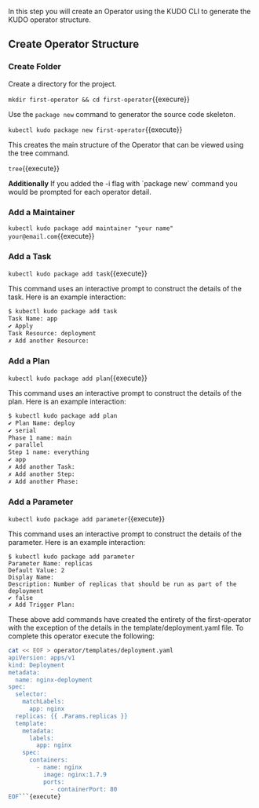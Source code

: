 In this step you will create an Operator using the KUDO CLI to generate the KUDO operator structure.

## Create Operator Structure

### Create Folder

Create a directory for the project.

`mkdir first-operator && cd first-operator`{{execure}}

Use the `package new` command to generator the source code skeleton.

`kubectl kudo package new first-operator`{{execute}}

This creates the main structure of the Operator that can be viewed using the tree command.

`tree`{{execute}}

<div class="info">
  <p><strong>Additionally</strong> If you added the -i flag with `package new` command you would be prompted for each operator detail.</p>
</div>

### Add a Maintainer

`kubectl kudo package add maintainer "your name" your@email.com`{{execute}}

### Add a Task

`kubectl kudo package add task`{{execute}}

This command uses an interactive prompt to construct the details of the task. Here is an example interaction:

```bash
$ kubectl kudo package add task
Task Name: app
✔ Apply
Task Resource: deployment
✗ Add another Resource:
```

### Add a Plan

`kubectl kudo package add plan`{{execute}}

This command uses an interactive prompt to construct the details of the plan. Here is an example interaction:

```bash
$ kubectl kudo package add plan
✔ Plan Name: deploy
✔ serial
Phase 1 name: main
✔ parallel
Step 1 name: everything
✔ app
✗ Add another Task:
✗ Add another Step:
✗ Add another Phase:
```

### Add a Parameter

`kubectl kudo package add parameter`{{execute}}

This command uses an interactive prompt to construct the details of the parameter. Here is an example interaction:

```
$ kubectl kudo package add parameter
Parameter Name: replicas
Default Value: 2
Display Name:
Description: Number of replicas that should be run as part of the deployment
✔ false
✗ Add Trigger Plan:
```

These above add commands have created the entirety of the first-operator with the exception of the details in the template/deployment.yaml file. To complete this operator execute the following:

```bash
cat << EOF > operator/templates/deployment.yaml
apiVersion: apps/v1
kind: Deployment
metadata:
  name: nginx-deployment
spec:
  selector:
    matchLabels:
      app: nginx
  replicas: {{ .Params.replicas }}
  template:
    metadata:
      labels:
        app: nginx
    spec:
      containers:
        - name: nginx
          image: nginx:1.7.9
          ports:
            - containerPort: 80
EOF```{execute}
